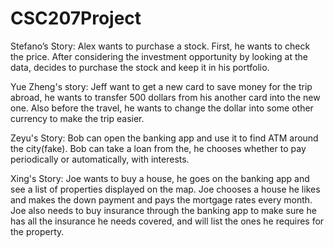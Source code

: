 # CSC207Project


Stefano’s Story: Alex wants to purchase a stock. First, he wants to check the price. 
After considering the investment opportunity by looking at the data, decides to purchase 
the stock and keep it in his portfolio.


Yue Zheng's story: Jeff want to get a new card to save money for the trip abroad, he wants to transfer 500 dollars from
his another card into the new one. Also before the travel, he wants to change the dollar into some
other currency to make the trip easier.

Zeyu's Story: Bob can open the banking app and use it to find ATM around the city(fake). 
Bob can take a loan from the, he chooses whether to pay periodically or automatically, with interests.

Xing's Story: Joe wants to buy a house, he goes on the banking app and see a list of properties displayed on the map. Joe chooses a house he likes and makes the down payment and pays the mortgage rates every month. Joe also needs to buy insurance through the banking app to make sure he has all the insurance he needs covered, and will list the ones he requires for the property.